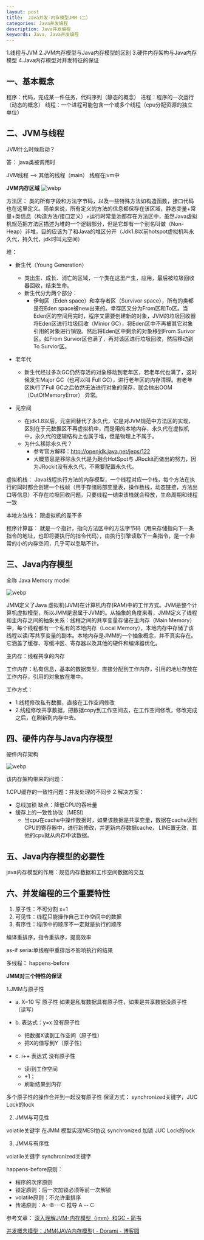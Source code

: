 ```yaml
---
layout: post
title:  Java并发-内存模型JMM（二）
categories: Java并发编程
description: Java并发编程
keywords: Java, Java并发编程
---
```



1.线程与JVM
2.JVM内存模型与Java内存模型的区别
3.硬件内存架构与Java内存模型
4.Java内存模型对并发特征的保证


## 一、基本概念

程序：代码，完成某一件任务，代码序列（静态的概念）
进程：程序的一次运行（动态的概念）
线程：一个进程可能包含一个或多个线程（cpu分配资源的独立单位）


## 二、JVM与线程

JVM什么时候启动？

答： java类被调用时

JVM线程 -->  其他的线程（main）   线程在jvm中

**JVM内存区域** 
![webp](https://upload-images.jianshu.io/upload_images/10006199-a4108d8fb7810a71.jpeg?imageMogr2/auto-orient/strip|imageView2/2/format/webp)

方法区：
类的所有字段和方法字节码，以及一些特殊方法如构造函数，接口代码也在这里定义。简单来说，所有定义的方法的信息都保存在该区域，静态变量+常量+类信息（构造方法/接口定义）+运行时常量池都存在方法区中，虽然Java虚拟机规范把方法区描述为堆的一个逻辑部分，但是它却有一个别名叫做（Non-Heap）非堆，目的应该为了和Java的堆区分开（Jdk1.8以前hotspot虚拟机叫永久代，持久代，jdk时叫元空间）

堆：
- 新生代（Young Generation）
  - 类出生、成长、消亡的区域，一个类在这里产生，应用，最后被垃圾回收器回收，结束生命。
  - 新生代分为两个部分：
    - 伊甸区（Eden space）和幸存者区（Survivor space），所有的类都是在Eden space被new出来的。幸存区又分为From区和To区。当Eden区的空间用完时，程序又需要创建新的对象，JVM的垃圾回收器将Eden区进行垃圾回收（Minior  GC），将Eden区中不再被其它对象引用的对象进行销毁。然后将Eden区中剩余的对象移到From  Surivor区。如From  Survior区也满了，再对该区进行垃圾回收，然后移动到To  Survior区。

- 老年代
  - 新生代经过多次GC仍然存活的对象移动到老年区，若老年代也满了，这时候发生Major GC（也可以叫 Full GC），进行老年区的内存清理。若老年区执行了Full GC之后依然无法进行对象的保存，就会抛出OOM（OutOfMemoryError） 异常。

- 元空间
  - 在jdk1.8以后，元空间替代了永久代，它是对JVM规范中方法区的实现，区别在于元数据区不再虚拟机中，而是用的本地内存，永久代在虚拟机中，永久代的逻辑结构上也属于堆，但是物理上不属于。
  - 为什么移除永久代？
    - 参考官方解释：http://openjdk.java.net/jeps/122
    - 大概意思是移除永久代是为融合HotSpot与 JRockit而做出的努力，因为JRockit没有永久代，不需要配置永久代。

虚拟机栈：
Java线程执行方法的内存模型，一个线程对应一个栈，每个方法在执行的同时都会创建一个栈帧（用于存储局部变量表，操作数栈，动态链接，方法出口等信息）不存在垃圾回收问题，只要线程一结束该栈就会释放，生命周期和线程一致

本地方法栈：
 跟虚拟机的差不多
 
程序计算器：
就是一个指针，指向方法区中的方法字节码（用来存储指向下一条指令的地址，也即将要执行的指令代码），由执行引擎读取下一条指令，是一个非常的小的内存空间，几乎可以忽略不计。


## 三、Java内存模型

全称 Java Memory model 

![webp](https://upload-images.jianshu.io/upload_images/4222138-96ca2a788ec29dc2.png?imageMogr2/auto-orient/strip|imageView2/2/w/579/format/webp)

JMM定义了Java 虚拟机(JVM)在计算机内存(RAM)中的工作方式。JVM是整个计算机虚拟模型，所以JMM是隶属于JVM的。从抽象的角度来看，JMM定义了线程和主内存之间的抽象关系：线程之间的共享变量存储在主内存（Main Memory）中，每个线程都有一个私有的本地内存（Local Memory），本地内存中存储了该线程以读/写共享变量的副本。本地内存是JMM的一个抽象概念，并不真实存在。它涵盖了缓存、写缓冲区、寄存器以及其他的硬件和编译器优化。

主内存：线程共享的内存

工作内存：私有信息，基本的数据类型，直接分配到工作内存，引用的地址存放在工作内存，引用的对象放在堆中。

工作方式：
- 1.线程修改私有数据，直接在工作空间修改
- 2.线程修改共享数据，把数据copy到工作空间去，在工作空间修改，修改完成之后，在刷新到内存中去。

## 四、硬件内存与Java内存模型

硬件内存架构

![webp](https://upload-images.jianshu.io/upload_images/4222138-49df5535c55287c4.png?imageMogr2/auto-orient/strip|imageView2/2/w/562/format/webp)

该内存架构带来的问题：

1.CPU缓存的一致性问题：并发处理的不同步
2.解决方案：
- 总线加锁 缺点：降低CPU的吞吐量
- 缓存上的一致性协议（MESI）
  - 当cpu在cache中操作数据时，如果该数据是共享变量，数据在cache读到CPU的寄存器中，进行新修改，并更新内存数据cache， LINE置无效，其他的cpu就从内存中读数据。


## 五、Java内存模型的必要性

java内存模型的作用：规范内存数据和工作空间数据的交互

## 六、并发编程的三个重要特性

1. 原子性：不可分割  x=1
2. 可见性：线程只能操作自己工作空间中的数据
3. 有序性：程序中的顺序不一定就是执行的顺序

编译重排序，指令重排序，提高效率

as-if seria:单线程中重排后不影响执行的结果

多线程：
happens-before

**JMM对三个特性的保证**

1.JMM与原子性
  - a. X=10  写  原子性   如果是私有数据具有原子性，如果是共享数据没原子性（读写）
  - b. 表达式：y=x 没有原子性
    -  把数据X读到工作空间（原子性）
    -  把X的值写到Y（原子性）

  - c. i++ 表达式 没有原子性
    -  读i到工作空间
    -   +1；
    -  刷新结果到内存 

多个原子性的操作合并到一起没有原子性
保证方式：
  synchronized关键字，JUC Lock的lock
  
2. JMM与可见性

volatile关键字 在JMM 模型实现MESI协议
synchronized 加锁
JUC Lock的lock

3. JMM与有序性

volatile关键字
synchronized关键字

happens-before原则：
- 程序的次序原则
- 锁定原则：后一次加锁必须等前一次解锁
- volatile原则：不允许重排序
- 传递原则：A--B---C 推导 A -- C


参考文章：
[深入理解JVM-内存模型（jmm）和GC - 简书](https://www.jianshu.com/p/76959115d486)

[并发概念模型：JMM(JAVA内存模型) - Dorami - 博客园](https://www.cnblogs.com/wait-pigblog/p/9372545.html)